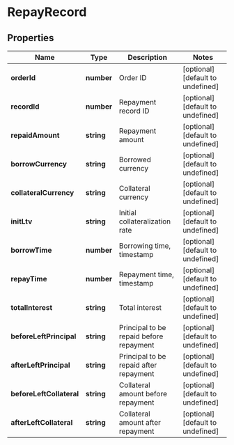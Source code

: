 # RepayRecord

## Properties

Name | Type | Description | Notes
------------ | ------------- | ------------- | -------------
**orderId** | **number** | Order ID | [optional] [default to undefined]
**recordId** | **number** | Repayment record ID | [optional] [default to undefined]
**repaidAmount** | **string** | Repayment amount | [optional] [default to undefined]
**borrowCurrency** | **string** | Borrowed currency | [optional] [default to undefined]
**collateralCurrency** | **string** | Collateral currency | [optional] [default to undefined]
**initLtv** | **string** | Initial collateralization rate | [optional] [default to undefined]
**borrowTime** | **number** | Borrowing time, timestamp | [optional] [default to undefined]
**repayTime** | **number** | Repayment time, timestamp | [optional] [default to undefined]
**totalInterest** | **string** | Total interest | [optional] [default to undefined]
**beforeLeftPrincipal** | **string** | Principal to be repaid before repayment | [optional] [default to undefined]
**afterLeftPrincipal** | **string** | Principal to be repaid after repayment | [optional] [default to undefined]
**beforeLeftCollateral** | **string** | Collateral amount before repayment | [optional] [default to undefined]
**afterLeftCollateral** | **string** | Collateral amount after repayment | [optional] [default to undefined]

